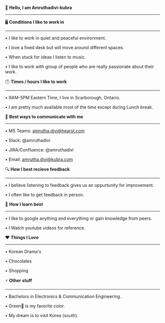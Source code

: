 👋 **Hello, I am Amruthadivi-kubra**
______________________________________________________________________________________________________________________________________________________________________________

🖥️ **Conditions I like to work in**
______________________________________________________________________________________________________________________________________________________________________________
• I like to work in quiet and peaceful environment.

• I love a fixed desk but will move around different spaces.

• When stuck for ideas I listen to music.

• I like to work with group of people who are really passionate about their work.

🕛 **Times / hours I like to work**
______________________________________________________________________________________________________________________________________________________________________________
• 9AM-5PM Eastern Time, I live in Scarborough, Ontario.

• I am pretty much available most of the time except during Lunch break.

📱 **Best ways to communicate with me**
______________________________________________________________________________________________________________________________________________________________________________
• MS Teams: amrutha.divi@hearst.com

• Slack: @amruthadivi

• JIRA/Confluence: @amruthadivi

• Email: amrutha.divi@kubra.com

🔍 **How I best recieve feedback**
______________________________________________________________________________________________________________________________________________________________________________
• I believe listening to feedback gives us an oppurtunity for improvement.

• I often like to get feedback in person.

📖 **How I learn best**
______________________________________________________________________________________________________________________________________________________________________________
• I like to google anything and everything or gain knowledge from peers.

• I Watch youtube videos for reference.

❤️ **Things I Love**
______________________________________________________________________________________________________________________________________________________________________________
• Korean Drama's

• Chocolates

• Shopping

⚡ **Other stuff**
______________________________________________________________________________________________________________________________________________________________________________
• Bachelors in Electronics & Communication Engineering.

• Green💚 is my favorite color.

• My dream is to visit Korea (south).
